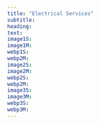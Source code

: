 ```yaml
---
title: "Electrical Services"
subtitle:
heading:
text:
image1S:
image1M:
webp1S:
webp2M:
image2S:
image2M:
webp2S:
webp2M:
image3S:
image3M:
webp3S:
webp3M:
---
```

